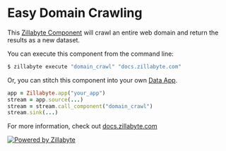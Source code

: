 # Easy Domain Crawling

This [Zillabyte Component](http://docs.zillabyte.com/quickstart/faq/#what_are_components) will crawl an entire web domain and return the results as a new dataset. 

You can execute this component from the command line: 

```bash
$ zillabyte execute "domain_crawl" "docs.zillabyte.com"
```

Or, you can stitch this component into your own [Data App](http://docs.zillabyte.com/quickstart/faq/#what_are_apps).

```ruby
app = Zillabyte.app("your_app")
stream = app.source(...)
stream = stream.call_component("domain_crawl")
stream.sink(...)
```

For more information, check out [docs.zillabyte.com](http://docs.zillabyte.com)

[![Powered by Zillabyte](http://www.zillabyte.com/powered_by.png)](http://docs.zillabyte.com/)
